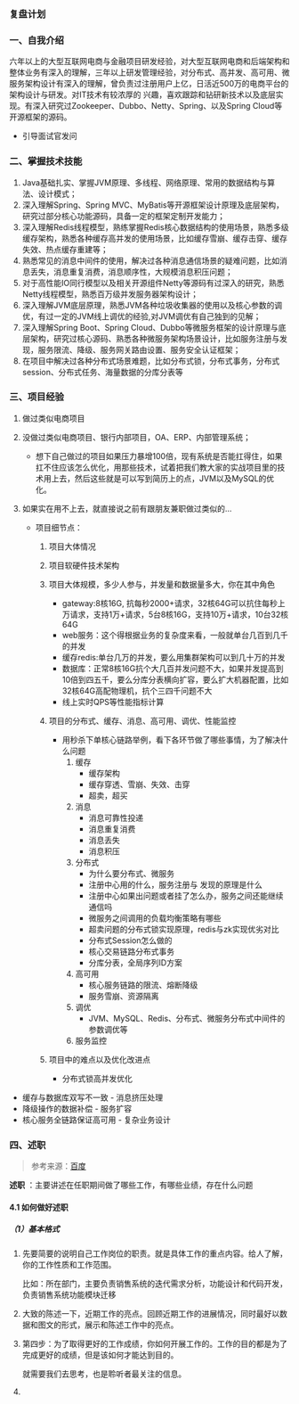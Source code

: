 ### 复盘计划

### 一、自我介绍

​      六年以上的大型互联网电商与金融项目研发经验，对大型互联网电商和后端架构和整体业务有深入的理解，三年以上研发管理经验，对分布式、高并发、高可用、微服务架构设计有深入的理解，曾负责过注册用户上亿，日活近500万的电商平台的架构设计与研发。对IT技术有较浓厚的 兴趣，喜欢跟踪和钻研新技术以及底层实现。有深入研究过Zookeeper、Dubbo、Netty、Spring、以及Spring Cloud等开源框架的源码。

- 引导面试官发问

### 二、掌握技术技能

1. Java基础扎实、掌握JVM原理、多线程、网络原理、常用的数据结构与算法、设计模式；
2. 深入理解Spring、Spring MVC、MyBatis等开源框架设计原理及底层架构， 研究过部分核心功能源码，具备一定的框架定制开发能力；
3. 深入理解Redis线程模型，熟练掌握Redis核心数据结构的使用场景，熟悉多级缓存架构，熟悉各种缓存高并发的使用场景，比如缓存雪崩、缓存击穿、缓存失效、热点缓存重建等；
4. 熟悉常见的消息中间件的使用，解决过各种消息通信场景的疑难问题，比如消息丢失，消息重复消费，消息顺序性，大规模消息积压问题；
5. 对于高性能IO同行模型以及相关开源组件Netty等源码有过深入的研究，熟悉Netty线程模型，熟悉百万级并发服务器架构设计；
6. 深入理解JVM底层原理，熟悉JVM各种垃圾收集器的使用以及核心参数的调优，有过一定的JVM线上调优的经验,对JVM调优有自己独到的见解；
7. 深入理解Spring Boot、Spring Cloud、Dubbo等微服务框架的设计原理与底层架构，研究过核心源码、熟悉各种微服务架构场景设计，比如服务注册与发现，服务限流、降级、服务网关路由设置、服务安全认证框架；
8. 在项目中解决过各种分布式场景难题，比如分布式锁，分布式事务，分布式session、分布式任务、海量数据的分库分表等

### 三、项目经验

1. 做过类似电商项目

2. 没做过类似电商项目、银行内部项目，OA、ERP、内部管理系统；

   - 想下自己做过的项目如果压力暴增100倍，现有系统是否能扛得住，如果扛不住应该怎么优化，用那些技术，试着把我们教大家的实战项目里的技术用上去，然后这些就是可以写到简历上的点，JVM以及MySQL的优化。

3. 如果实在用不上去，就直接说之前有跟朋友兼职做过类似的...

   - 项目细节点：

     1. 项目大体情况

     2. 项目软硬件技术架构

     3. 项目大体规模，多少人参与，并发量和数据量多大，你在其中角色

        - gateway:8核16G, 抗每秒2000+请求，32核64G可以抗住每秒上万请求，支持1万+请求，5台8核16G，支持10万+请求，10台32核64G
        - web服务：这个得根据业务的复杂度来看，一般就单台几百到几千的并发
        - 缓存redis:单台几万的并发，要么用集群架构可以到几十万的并发
        - 数据库：正常8核16G抗个大几百并发问题不大，如果并发提高到10倍到四五千，要么分库分表横向扩容，要么扩大机器配置，比如32核64G高配物理机，抗个三四千问题不大
        - 线上实时QPS等性能指标计算

     4. 项目的分布式、缓存、消息、高可用、调优、性能监控

        - 用秒杀下单核心链路举例，看下各环节做了哪些事情，为了解决什么问题
          1. 缓存
             - 缓存架构
             - 缓存穿透、雪崩、失效、击穿
             - 超卖，超买
          2. 消息
             - 消息可靠性投递
             - 消息重复消费
             - 消息丢失
             - 消息积压
          3. 分布式
             - 为什么要分布式、微服务
             - 注册中心用的什么，服务注册与 发现的原理是什么
             - 注册中心如果出问题或者挂了怎么办，服务之间还能继续通信吗
             - 微服务之间调用的负载均衡策略有哪些
             - 超卖问题的分布式锁实现原理，redis与zk实现优劣对比
             - 分布式Session怎么做的
             - 核心交易链路分布式事务
             - 分库分表，全局序列ID方案
          4. 高可用
             - 核心服务链路的限流、熔断降级
             - 服务雪崩、资源隔离
          5. 调优
             - JVM、MySQL、Redis、分布式、微服务分布式中间件的参数调优等
          6. 服务监控

     5. 项目中的难点以及优化改进点

        - 分布式锁高并发优化
- 缓存与数据库双写不一致
        - 消息挤压处理
- 降级操作的数据补偿
        - 服务扩容
- 核心服务全链路保证高可用
        - 复杂业务设计

### 四、述职

> 参考来源：[百度](https://wenku.baidu.com/view/555d4469b9f67c1cfad6195f312b3169a551ea69.html#) 

**述职** ：主要讲述在任职期间做了哪些工作，有哪些业绩，存在什么问题

#### 4.1 如何做好述职

##### （1）基本格式

1. 先要简要的说明自己工作岗位的职责。就是具体工作的重点内容。给人了解，你的工作性质和工作范围。

   比如：所在部门，主要负责销售系统的迭代需求分析，功能设计和代码开发，负责销售系统功能模块迁移

2. 大致的陈述一下，近期工作的亮点。回顾近期工作的进展情况，同时最好以数据和图文的形式，展示和陈述工作中的亮点。

3. 第四步：为了取得更好的工作成绩，你如何开展工作的。工作的目的都是为了完成更好的成绩，但是该如何才能达到目的。

   就需要我们去思考，也是聆听者最关注的信息。

4. 



























